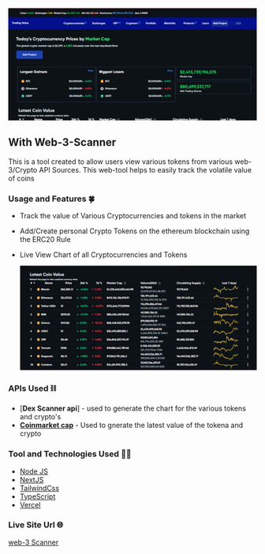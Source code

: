 <img src="./assets//Demo_Site1.png" alt="siteimg" width="600">

## With Web-3-Scanner

This is a tool created to allow users view various tokens from various
web-3/Crypto API Sources. This web-tool helps to easily track the volatile value of coins

### Usage and Features 🍀

- Track the value of Various Cryptocurrencies and tokens in the market
- Add/Create personal Crypto Tokens on the ethereum blockchain using the
  ERC20 Rule
- Live View Chart of all Cryptocurrencies and Tokens

  <img src="./assets//Demo_site2.png" width="600">

### APIs Used ⛓️

- [**Dex Scanner api**] - used to generate the chart for the various tokens and crypto's
- [**Coinmarket cap**](https://coinmarketcap.com) - Used to gnerate the latest value of the tokena and crypto

### Tool and Technologies Used 🔧🧰

- [Node JS](https://nodejs.org)
- [NextJS](https://nextjs.com)
- [TailwindCss](https://tailwindcss.com)
- [TypeScript](https://typescript.com)
- [Vercel](https://vercel.com)

### Live Site Url 🌐

[web-3 Scanner](https://with-web3.vercel.app)

